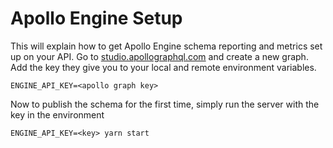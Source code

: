 # Apollo Engine Setup

This will explain how to get Apollo Engine schema reporting and metrics set up on your API. Go to [studio.apollographql.com](https://studio.apollographql.com) and create a new graph. Add the key they give you to your local and remote environment variables.

```
ENGINE_API_KEY=<apollo graph key>
```

Now to publish the schema for the first time, simply run the server with the key in the environment

```
ENGINE_API_KEY=<key> yarn start
```
